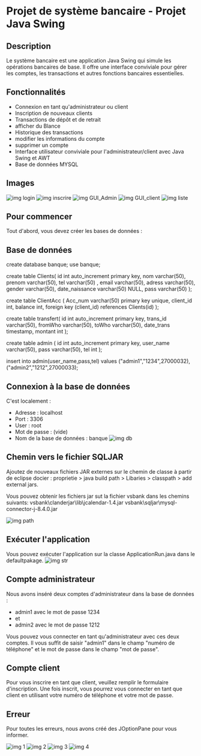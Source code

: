 # Projet de système bancaire - Projet Java Swing

## Description
Le système bancaire est une application Java Swing qui simule les opérations bancaires de base. Il offre une interface conviviale pour gérer les comptes, les transactions et autres fonctions bancaires essentielles.

## Fonctionnalités
- Connexion en tant qu'administrateur ou client
- Inscription de nouveaux clients
- Transactions de dépôt et de retrait
- afficher du Blance
- Historique des transactions
- modifier les informations du compte
- supprimer un compte
- Interface utilisateur conviviale pour l'administrateur/client avec Java Swing et AWT
- Base de données MYSQL

## Images
![img login](img/login.png)
![img inscrire](img/inscrire.png)
![img GUI_Admin](img/GUI_Admin.png)
![img GUI_client](img/GUI_client.png)
![img liste](img/liste.png)

## Pour commencer
Tout d'abord, vous devez créer les bases de données :

## Base de données

create database banque;
use banque;

create table Clients(
id int auto_increment primary key,
nom varchar(50),
prenom varchar(50),
tel varchar(50) ,
email varchar(50),
adress varchar(50),
gender varchar(50),
date_naissance varchar(50) NULL,
pass varchar(50)
);

create table ClientAcc (
Acc_num varchar(50) primary key unique,
client_id int,
balance int,
foreign key (client_id) references Clients(id)
);

create table transfert(
id int auto_increment primary key,
trans_id varchar(50),
fromWho varchar(50),
toWho varchar(50),
date_trans timestamp,
montant int
);

create table admin (
id int auto_increment primary key,
user_name varchar(50),
pass varchar(50),
tel int
);

insert into admin(user_name,pass,tel) values
("admin1","1234",27000032),
("admin2","1212",27000033);

## Connexion à la base de données
C'est localement :
- Adresse : localhost
- Port : 3306
- User : root
- Mot de passe : (vide)
- Nom de la base de données : banque
![img db](img/db.png)

## Chemin vers le fichier SQLJAR
Ajoutez de nouveaux fichiers JAR externes sur le chemin de classe à partir de eclipse docier :
proprietie > java build path > Libaries > classpath > add external jars.

Vous pouvez obtenir les fichiers jar sut la fichier vsbank dans les chemins suivants:
vsbank\clanderjar\lib\jcalendar-1.4.jar
vsbank\sqljar\mysql-connector-j-8.4.0.jar

![img path](img/path.png)


## Exécuter l'application
Vous pouvez exécuter l'application sur la classe ApplicationRun.java dans le defaultpakage.
![img str](img/str.png)



## Compte administrateur
Nous avons inséré deux comptes d'administrateur dans la base de données :
- admin1 avec le mot de passe 1234
- et
- admin2 avec le mot de passe 1212

Vous pouvez vous connecter en tant qu'administrateur avec ces deux comptes. Il vous suffit de saisir "admin1" dans le champ "numéro de téléphone" et le mot de passe dans le champ "mot de passe".

## Compte client
Pour vous inscrire en tant que client, veuillez remplir le formulaire d'inscription. Une fois inscrit, vous pourrez vous connecter en tant que client en utilisant votre numéro de téléphone et votre mot de passe.

## Erreur
Pour toutes les erreurs, nous avons créé des JOptionPane pour vous informer.

![img 1](img/1.png)
![img 2](img/2.png)
![img 3](img/3.png)
![img 4](img/4.png)



